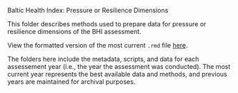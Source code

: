 Baltic Health Index: Pressure or Resilience Dimensions

This folder describes methods used to prepare data for pressure or resilience dimensions of the BHI assessment.

View the formatted version of the most current `.rmd` file [here](https://github.com/OHI-Science/bhi-prep/tree/master/prep/resilience/v2019/resilience_prep.rmd).

The folders here include the metadata, scripts, and data for each assessement year (i.e., the year the assessment was conducted). The most current year represents the best available data and methods, and previous years are maintained for archival purposes.
